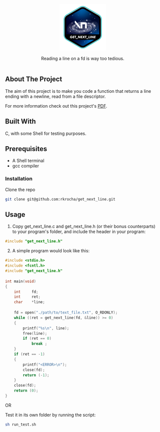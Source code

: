 <br/>
<p align="center">
  <a href="https://github.com/rkrocha/42cursus/blob/master/subjects/01.get_next_line.pdf">
    <img src="https://github.com/rkrocha/42cursus/blob/master/badges/get_next_linee.png" alt="Logo" width="150" height="150">
  </a>

  <p align="center">
    Reading a line on a fd is way too tedious.
    <br/>
    <br/>
  </p>
</p>



## About The Project

The aim of this project is to make you code a function that returns a line ending with a newline, read from a file descriptor.

For more information check out this project's [PDF](https://github.com/rkrocha/42cursus/blob/master/subjects/01.get_next_line.pdf).

## Built With

C, with some Shell for testing purposes.

## Prerequisites

* A Shell terminal
* gcc compiler

### Installation

Clone the repo

```sh
git clone git@github.com:rkrocha/get_next_line.git
```

## Usage

1. Copy get_next_line.c and get_next_line.h (or their bonus counterparts) to your program's folder, and include the header in your program:

```c
#include "get_next_line.h"
```

2. A simple program would look like this:

```c
#include <stdio.h>
#include <fcntl.h>
#include "get_next_line.h"

int	main(void)
{
	int		fd;
	int		ret;
	char	*line;

	fd = open("./path/to/text_file.txt", O_RDONLY);
	while ((ret = get_next_line(fd, &line)) >= 0)
	{
		printf("%s\n", line);
		free(line);
		if (ret == 0)
			break ;
	}
	if (ret == -1)
	{
		printf("<ERROR>\n");
		close(fd);
		return (-1);
	}
	close(fd);
	return (0);
}

```

OR

Test it in its own folder by running the script:

```sh
sh run_test.sh
```
